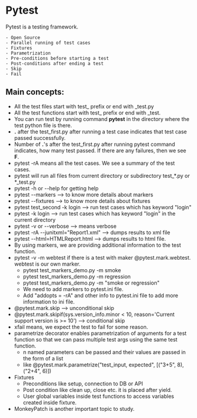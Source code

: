 # Pytest
Pytest is a testing framework. 

    - Open Source
    - Parallel running of test cases
    - Fixtures
    - Parametrization
    - Pre-conditions before starting a test
    - Post-conditions after ending a test
    - Skip
    - Fail

## Main concepts:
- All the test files start with test_ prefix or end with _test.py
- All the test functions start with test_ prefix or end with _test.
- You can run test by running command **pytest** in the directory where the test python file is there.
- __.__ after the test_first.py after running a test case indicates that test case passed successfully.
- Number of __.__'s after the test_first.py after running pytest command indicates, how many test passed. If there are any failures, then we see __F__.
- pytest -rA means all the test cases. We see a summary of the test cases.
- pytest will run all files from current directory or subdirectory test_*.py or *_test.py
- pytest -h or --help for getting help
- pytest --markers --> to know more details about markers
- pytest --fixtures --> to know more details about fixtures
- pytest test_second -k login --> run test cases which has keyword "login"
- pytest -k login --> run test cases which has keyword "login" in the current directory
- pytest -v or --verbose --> means verbose
- pytest -rA --junitxml="Report1.xml" --> dumps results to xml file
- pytest --html=HTMLReport.html --> dumps results to html file.
- By using markers, we are providing additional information to the test function.
- pytest -v -m webtest if there is a test with maker @pytest.mark.webtest. webtest is our own marker.
  - pytest test_markers_demo.py -m smoke
  - pytest test_markers_demo.py -m regression
  - pytest test_markers_demo.py -m "smoke or regression"
  - We need to add markers to pytest.ini file.
  - Add "addopts = -rA" and other info to pytest.ini file to add more information to ini file.
- @pytest.mark.skip --> unconditional skip
- @pytest.mark.skipif(sys.version_info.minor < 10, reason='Current support version is >= 10') --> conditional skip
- xfail means, we expect the test to fail for some reason.
- parametrize decorator enables parametrization of arguments for a test function so that we can pass multiple test args using the same test function.
  - n named parameters can be passed and their values are passed in the form of a list
  - like @pytest.mark.parametrize("test_input, expected", [("3+5", 8), ("2+4", 6)])
- Fixtures
  - Preconditions like setup, connection to DB or API
  - Post condition like clean up, close etc. it is placed after yield.
  - User global variables inside test functions to access variables created inside fixture.
- MonkeyPatch is another important topic to study.